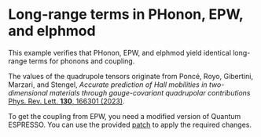# Long-range terms in PHonon, EPW, and elphmod

This example verifies that PHonon, EPW, and elphmod yield identical long-range
terms for phonons and coupling.

The values of the quadrupole tensors originate from Poncé, Royo, Gibertini,
Marzari, and Stengel, *Accurate prediction of Hall mobilities in two-dimensional
materials through gauge-covariant quadrupolar contributions* [Phys. Rev. Lett.
**130**, 166301 (2023)](https://doi.org/10.1103/PhysRevLett.130.166301).

To get the coupling from EPW, you need a modified version of Quantum ESPRESSO.
You can use the provided [patch](../../patches) to apply the required changes.
